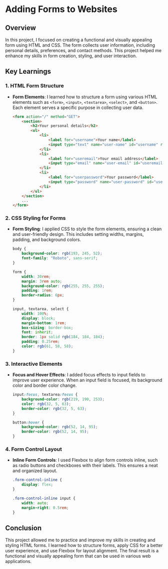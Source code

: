 # Adding Forms to Websites

## Overview

In this project, I focused on creating a functional and visually appealing form using HTML and CSS. The form collects user information, including personal details, preferences, and contact methods. This project helped me enhance my skills in form creation, styling, and user interaction.

## Key Learnings

### 1. HTML Form Structure

- **Form Elements**: I learned how to structure a form using various HTML elements such as `<form>`, `<input>`, `<textarea>`, `<select>`, and `<button>`. Each element serves a specific purpose in collecting user data.
  ```html
  <form action="/" method="GET">
      <section>
          <h2>Your personal details</h2>
          <ul>
              <li>
                  <label for="username">Your name</label>
                  <input type="text" name="user-name" id="username" required placeholder="Dylon Marks">
              </li>
              <li>
                  <label for="useremail">Your email address</label>
                  <input type="email" name="user-email" id="useremail">
              </li>
              <li>
                  <label for="userpassword">Your password</label>
                  <input type="password" name="user-password" id="userpassword" required minlength="7">
              </li>
          </ul>
      </section>
      ...
  </form>
  ```

### 2. CSS Styling for Forms

- **Form Styling**: I applied CSS to style the form elements, ensuring a clean and user-friendly design. This includes setting widths, margins, padding, and background colors.
  ```css
  body {
      background-color: rgb(193, 245, 52);
      font-family: "Roboto", sans-serif;
  }

  form {
      width: 30rem;
      margin: 3rem auto;
      background-color: rgb(255, 255, 255);
      padding: 1rem;
      border-radius: 6px;
  }

  input, textarea, select {
      width: 100%;
      display: block;
      margin-bottom: 1rem;
      box-sizing: border-box;
      font: inherit;
      border: 1px solid rgb(184, 184, 184);
      padding: 0.25rem;
      color: rgb(61, 58, 58);
  }
  ```

### 3. Interactive Elements

- **Focus and Hover Effects**: I added focus effects to input fields to improve user experience. When an input field is focused, its background color and border color change.
  ```css
  input:focus, textarea:focus {
      background-color: rgb(219, 190, 253);
      color: rgb(32, 5, 63);
      border-color: rgb(32, 5, 63);
  }

  button:hover {
      background-color: rgb(52, 14, 95);
      border-color: rgb(52, 14, 95);
  }
  ```

### 4. Form Control Layout

- **Inline Form Controls**: I used Flexbox to align form controls inline, such as radio buttons and checkboxes with their labels. This ensures a neat and organized layout.
  ```css
  .form-control-inline {
      display: flex;
  }

  .form-control-inline input {
      width: auto;
      margin-right: 0.5rem;
  }
  ```

## Conclusion

This project allowed me to practice and improve my skills in creating and styling HTML forms. I learned how to structure forms, apply CSS for a better user experience, and use Flexbox for layout alignment. The final result is a functional and visually appealing form that can be used in various web applications.
